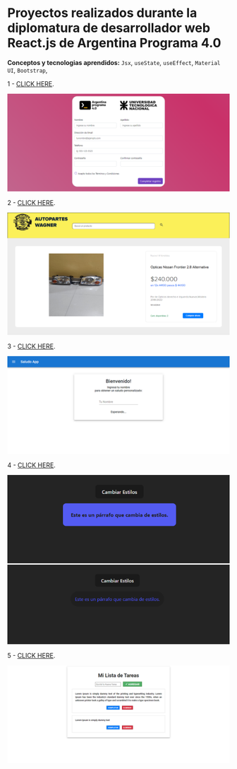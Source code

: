 # Proyectos realizados durante la diplomatura de desarrollador web React.js de Argentina Programa 4.0


**Conceptos y tecnologias aprendidos:** `Jsx`, `useState`, `useEffect`, `Material UI`, `Bootstrap`,

1 - 
[CLICK HERE](https://formularioargentinaprograma.netlify.app/).

![formulario](formulario.png)

2 - 
[CLICK HERE](https://autoparteswagner.netlify.app).

![autopartes](autopartes.png)

3 -
[CLICK HERE](https://react-saludoapp.netlify.app).

![saludo](saludo.png)

4 -
[CLICK HERE](https://cambia-estilos.netlify.app).

![saludo](cambiaEstilos.png)
![saludo](cambiaEstilos2.png)

5 -
[CLICK HERE](https://listtareasreact.netlify.app).

![saludo](listaDeTareas.png)
